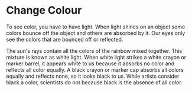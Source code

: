 # Change Colour 
To see color, you have to have light. When light shines on an object some colors bounce off the object and others are absorbed by it. Our eyes only see the colors that are bounced off or reflected.

The sun's rays contain all the colors of the rainbow mixed together. This mixture is known as white light. When white light strikes a white crayon or marker barrel, it appears white to us because it absorbs no color and reflects all color equally. A black crayon or marker cap absorbs all colors equally and reflects none, so it looks black to us. While artists consider black a color, scientists do not because black is the absence of all color.
